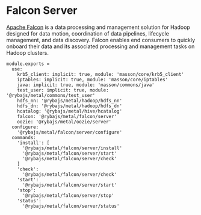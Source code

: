 
# Falcon Server

[Apache Falcon](http://falcon.apache.org) is a data processing and management solution for Hadoop designed
for data motion, coordination of data pipelines, lifecycle management, and data
discovery. Falcon enables end consumers to quickly onboard their data and its
associated processing and management tasks on Hadoop clusters.

    module.exports =
      use:
        krb5_client: implicit: true, module: 'masson/core/krb5_client'
        iptables: implicit: true, module: 'masson/core/iptables'
        java: implicit: true, module: 'masson/commons/java'
        test_user: implicit: true, module: '@rybajs/metal/commons/test_user'
        hdfs_nn: '@rybajs/metal/hadoop/hdfs_nn'
        hdfs_dn: '@rybajs/metal/hadoop/hdfs_dn'
        hcatalog: '@rybajs/metal/hive/hcatalog'
        falcon: '@rybajs/metal/falcon/server'
        oozie: '@rybajs/metal/oozie/server'
      configure:
        '@rybajs/metal/falcon/server/configure'  
      commands:
        'install': [
          '@rybajs/metal/falcon/server/install'
          '@rybajs/metal/falcon/server/start'
          '@rybajs/metal/falcon/server/check'
        ]
        'check':
          '@rybajs/metal/falcon/server/check'
        'start':
          '@rybajs/metal/falcon/server/start'
        'stop':
          '@rybajs/metal/falcon/server/stop'
        'status':
          '@rybajs/metal/falcon/server/status'

[falcon]: http://falcon.incubator.apache.org/
